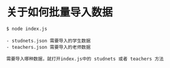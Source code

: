 # 关于如何批量导入数据


```bash
$ node index.js
```

```
- studnets.json 需要导入的学生数据
- teachers.json 需要导入的老师数据

需要导入哪种数据，就打开index.js中的 studnets 或者 teachers 方法
```